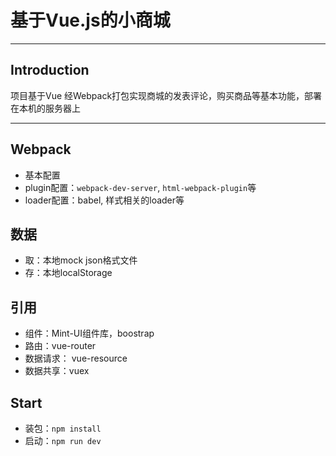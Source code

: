 # 基于Vue.js的小商城
---

## Introduction
项目基于Vue 经Webpack打包实现商城的发表评论，购买商品等基本功能，部署在本机的服务器上

---
## Webpack
- 基本配置 
- plugin配置：`webpack-dev-server`, `html-webpack-plugin`等
- loader配置：babel, 样式相关的loader等

## 数据
- 取：本地mock json格式文件
- 存：本地localStorage

## 引用
- 组件：Mint-UI组件库，boostrap
- 路由：vue-router
- 数据请求： vue-resource
- 数据共享：vuex

## Start
- 装包：`npm install`
- 启动：`npm run dev`